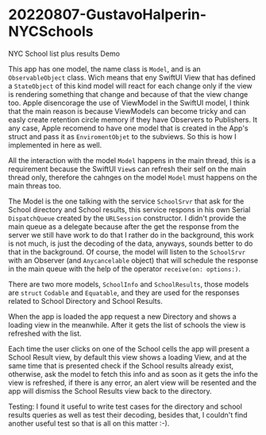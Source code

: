 # 20220807-GustavoHalperin-NYCSchools
NYC School list plus results Demo


This app has one model, the name class is `Model`, and is an `ObservableObject` class. Wich means
that eny SwiftUI View that has defined a `StateObject` of this kind model will react for each change
only if the view is rendering something that change and because of that the view change too.
Apple disencorage the use of ViewModel in the SwiftUI model, I think that the main reason is because
ViewModels can become tricky and can easly create retention circle memory if they have Observers to
Publishers. It any case, Apple recomend to have one model that is created in the App's struct and pass
it as `EnviromentObjet` to the subviews. So this is how I implemented in here as well.

All the interaction with the model `Model` happens in the main thread, this is a requirement because 
the SwiftUI `View`s can refresh their self on the main thread only, therefore the cahnges on the 
model `Model` must happens on the main threas too.

The Model is the one talking with the service `SchoolSrvr` that ask for the School directory and School results, 
this service respons in his own Serial `DispatchQueue` created by the `URLSession` constructor. I didn't
provide the main queue as a delegate because after the get the response from the server we still have
work to do that I rather do in the background, this work is not much, is just the decoding of the data, 
anyways, sounds better to do that in the background. Of course, the model will listen to the `SchoolSrvr` with
an Observer (and `Anycancelable` object) that will schedule the response in the main queue with the help of 
the operator `receive(on: options:)`.

There are two more models, `SchoolInfo` and `SchoolResults`, those models are `struct` `Codable` and
`Equatable`, and they are used for the responses related to School Directory and School Results.

When the app is loaded the app request a new Directory and shows a loading view in the meanwhile. After it gets
the list of schools the view is refreshed with the list.

Each time the user clicks on one of the School cells the app will present a School Result view, by default
this view shows a loading View, and at the same time that is presented check if the School results already exist,
otherwise, ask the model to fetch this info and as soon as it gets the info the view is refreshed, if there is 
any error, an alert view will be resented and the app will dismiss the School Results view back to the directory.

Testing:
I found it useful to write test cases for the directory and school results queries as well as test their decoding,
besides that, I couldn't find another useful test so that is all on this matter :-).
